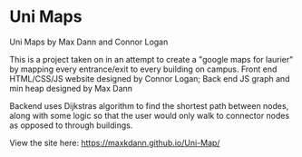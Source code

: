 # Uni Maps
Uni Maps by Max Dann and Connor Logan

This is a project taken on in an attempt to create a "google maps for laurier" by mapping every entrance/exit to every building on campus. Front end HTML/CSS/JS website designed by Connor Logan; Back end JS graph and min heap designed by Max Dann

Backend uses Dijkstras algorithm to find the shortest path between nodes, along with some logic so that the user would only walk to connector nodes as opposed to through buildings.

View the site here:
https://maxkdann.github.io/Uni-Map/
